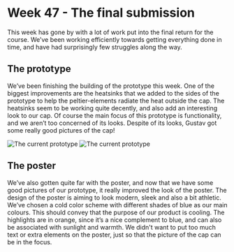 # Week 47 - The final submission

This week has gone by with a lot of work put into the final return for the course. We’ve been working efficiently towards getting everything done in time, and have had surprisingly few struggles along the way.

## The prototype

We’ve been finishing the building of the prototype this week. One of the biggest improvements are the heatsinks that we added to the sides of the prototype to help the peltier-elements radiate the heat outside the cap. The heatsinks seem to be working quite decently, and also add an interesting look to our cap. Of course the main focus of this prototype is functionality, and we aren’t too concerned of its looks. Despite of its looks, Gustav got some really good pictures of the cap!

![The current prototype](/resources/w47/demo1.jpg)
![The current prototype](/resources/w47/demo2.jpg)

## The poster

We’ve also gotten quite far with the poster, and now that we have some good pictures of our prototype, it really improved the look of the poster. The design of the poster is aiming to look modern, sleek and also a bit athletic. We’ve chosen a cold color scheme with different shades of blue as our main colours. This should convey that the purpose of our product is cooling. The highlights are in orange, since it’s a nice complement to blue, and can also be associated with sunlight and warmth. We didn't want to put too much text or extra elements on the poster, just so that the picture of the cap can be in the focus. 

